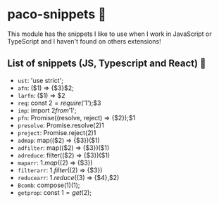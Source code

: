# paco-snippets 🚀

This module has the snippets I like to use when I work in JavaScript or TypeScript and I haven't found on others extensions!

## List of snippets (JS, Typescript and React) 📜

- `ust`: 'use strict';
- `afn`: ($1) => {$3}$2;
- `larfn`: ($1) => $2
- `req`: const $2 = require('$1');$3
- `imp`: import $2 from '$1';
- `pfn`: Promise((resolve, reject) => {$2});$1
- `presolve`: Promise.resolve($2)$1
- `preject`: Promise.reject($2)$1
- `admap`: map(($2) => {$3})($1)
- `adfilter`: map(($2) => {$3})($1)
- `adreduce`: filter(($2) => {$3})($1)
- `maparr`: $1.map(($2) => {$3})
- `filterarr`: $1.filter(($2) => {$3})
- `reducearr`: $1.reduce(($3) => {$4},$2)
- `Bcomb`: compose($1)($1);
- `getprop`: const $1 = get($2);
